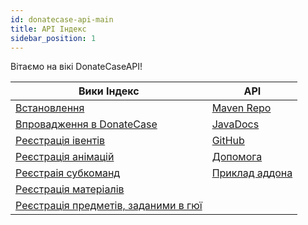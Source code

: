```yaml
---
id: donatecase-api-main
title: API Індекс
sidebar_position: 1
---
```

Вітаємо на вікі DonateCaseAPI!


| Вики Індекс                                           | API                                                                                                               |
|-------------------------------------------------------|-------------------------------------------------------------------------------------------------------------------|
| [Встановлення](install)                               | [Maven Repo](https://repo.jodexindustries.xyz/#/releases/com/jodexindustries/donatecase/DonateCaseAPI)            |
| [Впровадження в DonateCase](implementing)             | [JavaDocs](https://repo.jodexindustries.xyz/javadoc/releases/com/jodexindustries/donatecase/DonateCaseAPI/latest) |
| [Реєстрація івентів](register-events)                 | [GitHub](https://github.com/Jodexx/DonateCase)                                                                    |
| [Реєстрація анімацій](register-animations)            | [Допомога](https://discord.gg/NVE4vWnJ9j)                                                                         |
| [Реєстраія субкоманд](register-subcommands)           | [Приклад аддона](https://github.com/Jodexx/DonateCaseTestAddon)                                                   |
| [Реєстрація матеріалів](materials)                    |                                                                                                                   |
| [Реєстрація предметів, заданими в гюї](guitypeditems) |                                                                                                                   |
